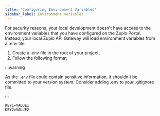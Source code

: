 ```yaml
---
title: "Configuring Environment Variables"
sidebar_label: Environment variables
---
```


For security reasons, your local development doesn't have access to the
environment variables that you have configured on the Zuplo Portal. Instead,
your local Zuplo API Gateway will load environment variables from a .env file.

1. Create a .env file in the root of your project.
2. Follow the following format

:::warning

As the `.env` file could contain sensitive information, it shouldn't be
committed to your version system. Consider adding .env to your .gitignore file.

:::

```txt
KEY1=VALUE1
KEY2=VALUE2
```
